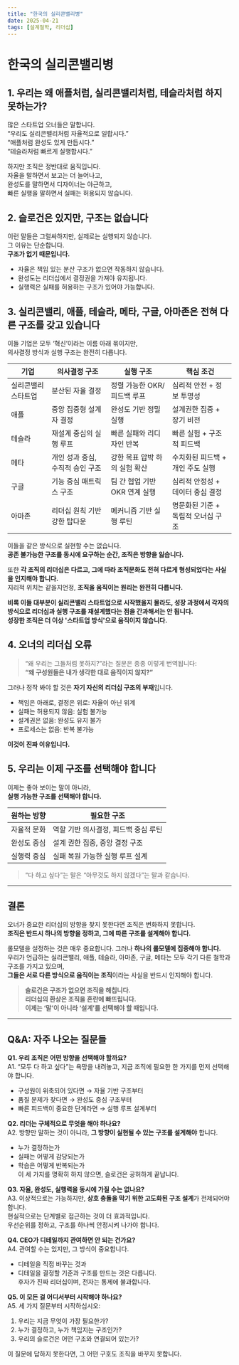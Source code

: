 ```yaml
---
title: "한국의 실리콘밸리병"
date: 2025-04-21
tags: [설계철학, 리더십]
---
```


# 한국의 실리콘밸리병

## 1. 우리는 왜 애플처럼, 실리콘밸리처럼, 테슬라처럼 하지 못하는가?

많은 스타트업 오너들은 말합니다.  
“우리도 실리콘밸리처럼 자율적으로 일합시다.”  
“애플처럼 완성도 있게 만듭시다.”  
“테슬라처럼 빠르게 실행합시다.”

하지만 조직은 정반대로 움직입니다.  
자율을 말하면서 보고는 더 늘어나고,  
완성도를 말하면서 디자이너는 야근하고,  
빠른 실행을 말하면서 실패는 허용되지 않습니다.

## 2. 슬로건은 있지만, 구조는 없습니다

이런 말들은 그럴싸하지만, 실제로는 실행되지 않습니다.  
그 이유는 단순합니다.  
**구조가 없기 때문입니다.**

- 자율은 책임 있는 분산 구조가 없으면 작동하지 않습니다.  
- 완성도는 리더십에서 결정권을 가져야 유지됩니다.  
- 실행력은 실패를 허용하는 구조가 있어야 가능합니다.

## 3. 실리콘밸리, 애플, 테슬라, 메타, 구글, 아마존은 전혀 다른 구조를 갖고 있습니다

이들 기업은 모두 ‘혁신’이라는 이름 아래 묶이지만,  
의사결정 방식과 실행 구조는 완전히 다릅니다.

| 기업 | 의사결정 구조 | 실행 구조 | 핵심 조건 |
|------|----------------|------------|------------|
| 실리콘밸리 스타트업 | 분산된 자율 결정 | 정렬 가능한 OKR/피드백 루프 | 심리적 안전 + 정보 투명성 |
| 애플 | 중앙 집중형 설계자 결정 | 완성도 기반 정밀 실행 | 설계권한 집중 + 장기 비전 |
| 테슬라 | 재설계 중심의 실행 루프 | 빠른 실패와 리디자인 반복 | 빠른 실험 + 구조적 피드백 |
| 메타 | 개인 성과 중심, 수직적 승인 구조 | 강한 목표 압박 하의 실험 확산 | 수치화된 피드백 + 개인 주도 실행 |
| 구글 | 기능 중심 매트릭스 구조 | 팀 간 협업 기반 OKR 연계 실행 | 심리적 안정성 + 데이터 중심 결정 |
| 아마존 | 리더십 원칙 기반 강한 탑다운 | 메커니즘 기반 실행 루틴 | 명문화된 기준 + 독립적 오너십 구조 |

이들을 같은 방식으로 실현할 수는 없습니다.  
**공존 불가능한 구조를 동시에 요구하는 순간, 조직은 방향을 잃습니다.**

또한 **각 조직의 리더십은 다르고, 그에 따라 조직문화도 전혀 다르게 형성되었다는 사실을 인지해야 합니다.**  
지리적 위치는 같을지언정, **조직을 움직이는 원리는 완전히 다릅니다.**

**비록 이들 대부분이 실리콘밸리 스타트업으로 시작했을지 몰라도, 성장 과정에서 각자의 방식으로 리더십과 실행 구조를 재설계했다는 점을 간과해서는 안 됩니다.**  
**성장한 조직은 더 이상 '스타트업 방식'으로 움직이지 않습니다.**

## 4. 오너의 리더십 오류

> “왜 우리는 그들처럼 못하지?”라는 질문은 종종 이렇게 번역됩니다:  
> **“왜 구성원들은 내가 생각한 대로 움직이지 않지?”**

그러나 정작 봐야 할 것은 **자기 자신의 리더십 구조의 부재**입니다.

- 책임은 아래로, 결정은 위로: 자율이 아닌 위계
- 실패는 허용되지 않음: 실험 불가능
- 설계권은 없음: 완성도 유지 불가
- 프로세스는 없음: 반복 불가능

**이것이 진짜 이유입니다.**

## 5. 우리는 이제 구조를 선택해야 합니다

이제는 좋아 보이는 말이 아니라,  
**실행 가능한 구조를 선택해야 합니다.**

| 원하는 방향 | 필요한 구조 |
|---------------|----------------|
| 자율적 문화 | 역할 기반 의사결정, 피드백 중심 루틴 |
| 완성도 중심 | 설계 권한 집중, 중앙 결정 구조 |
| 실행력 중심 | 실패 복원 가능한 실행 루프 설계 |

> “다 하고 싶다”는 말은 “아무것도 하지 않겠다”는 말과 같습니다.

---

## 결론

오너가 중요한 리더십의 방향을 찾지 못한다면 조직은 변화하지 못합니다.  
**조직은 반드시 하나의 방향을 정하고, 그에 따른 구조를 설계해야 합니다.**

롤모델을 설정하는 것은 매우 중요합니다. 그러나 **하나의 롤모델에 집중해야 합니다.**  
우리가 언급하는 실리콘밸리, 애플, 테슬라, 아마존, 구글, 메타는 모두 각기 다른 철학과 구조를 가지고 있으며,  
**그들은 서로 다른 방식으로 움직이는 조직**이라는 사실을 반드시 인지해야 합니다.

> **슬로건은 구조가 없으면 조직을 해칩니다.**  
> **리더십의 환상은 조직을 혼란에 빠뜨립니다.**  
> **이제는 ‘말’이 아니라 ‘설계’를 선택해야 할 때입니다.**

---

## Q&A: 자주 나오는 질문들

**Q1. 우리 조직은 어떤 방향을 선택해야 할까요?**  
A1. “모두 다 하고 싶다”는 욕망을 내려놓고, 지금 조직에 필요한 한 가지를 먼저 선택해야 합니다.  
- 구성원이 위축되어 있다면 → 자율 기반 구조부터  
- 품질 문제가 잦다면 → 완성도 중심 구조부터  
- 빠른 피드백이 중요한 단계라면 → 실행 루프 설계부터

**Q2. 리더는 구체적으로 무엇을 해야 하나요?**  
A2. 방향만 말하는 것이 아니라, **그 방향이 실현될 수 있는 구조를 설계해야** 합니다.  
- 누가 결정하는가  
- 실패는 어떻게 감당되는가  
- 학습은 어떻게 반복되는가  
이 세 가지를 명확히 하지 않으면, 슬로건은 공허하게 끝납니다.

**Q3. 자율, 완성도, 실행력을 동시에 가질 수는 없나요?**  
A3. 이상적으로는 가능하지만, **상호 충돌을 막기 위한 고도화된 구조 설계**가 전제되어야 합니다.  
현실적으로는 단계별로 접근하는 것이 더 효과적입니다.  
우선순위를 정하고, 구조를 하나씩 안정시켜 나가야 합니다.

**Q4. CEO가 디테일까지 관여하면 안 되는 건가요?**  
A4. 관여할 수는 있지만, 그 방식이 중요합니다.  
- 디테일을 직접 바꾸는 것과  
- 디테일을 결정할 기준과 구조를 만드는 것은 다릅니다.  
후자가 진짜 리더십이며, 전자는 통제에 불과합니다.

**Q5. 이 모든 걸 어디서부터 시작해야 하나요?**  
A5. 세 가지 질문부터 시작하십시오:
1. 우리는 지금 무엇이 가장 필요한가?  
2. 누가 결정하고, 누가 책임지는 구조인가?  
3. 우리의 슬로건은 어떤 구조와 연결되어 있는가?

이 질문에 답하지 못한다면, 그 어떤 구호도 조직을 바꾸지 못합니다.


